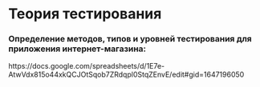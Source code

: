 # Теория тестирования
<h3>Определение методов, типов и уровней тестирования для приложения интернет-магазина:</h3>
https://docs.google.com/spreadsheets/d/1E7e-AtwVdx815o44xkQCJOtSqob7ZRdqpl0StqZEnvE/edit#gid=1647196050
